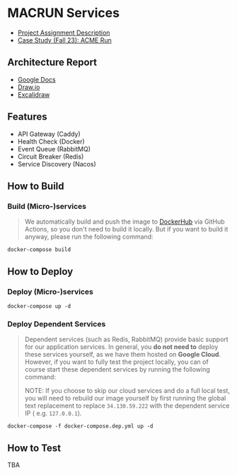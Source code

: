 # MACRUN Services

- [Project Assignment Description](.project-docs/Project_Assignment_Description.pdf)
- [Case Study (Fall 23): ACME Run](.project-docs/Case_Study_Fall2023.pdf)

## Architecture Report

- [Google Docs](https://docs.google.com/document/d/1autqAB21GcHH2TUhu9ez9Kf1AKQdTmIThb3qxiyk7p8/edit?usp=sharing)
- [Draw.io](https://drive.google.com/file/d/1AnPuMwdSt3I8YnaW6hJ_1sEzjOeWUa1R/view?usp=sharing)
- [Excalidraw](https://excalidraw.com/#room=45b045f7d8633e2dcb16,2WYKwb4ekFGbVGb4dKoM3g)

## Features

- API Gateway (Caddy)
- Health Check (Docker)
- Event Queue (RabbitMQ)
- Circuit Breaker (Redis)
- Service Discovery (Nacos)

## How to Build

### Build (Micro-)services

> We automatically build and push the image to [DockerHub](https://hub.docker.com/u/macrun) via GitHub Actions, so you
> don't need to build it locally. But if you want to build it anyway, please run the following command:

```shell
docker-compose build
```

## How to Deploy

### Deploy (Micro-)services

```shell
docker-compose up -d
````

### Deploy Dependent Services

> Dependent services (such as Redis, RabbitMQ) provide basic support for our application services. In general, you **do
> not need to** deploy these services yourself, as we have them hosted on **Google Cloud**. However, if you want to
> fully test the project locally, you can of course start these dependent services by running the following command:
>
> NOTE: If you choose to skip our cloud services and do a full local test, you will need to rebuild our image yourself
> by first running the global text replacement to replace `34.130.59.222` with the dependent service IP (
> e.g. `127.0.0.1`).

```shell
docker-compose -f docker-compose.dep.yml up -d
```

## How to Test

TBA
